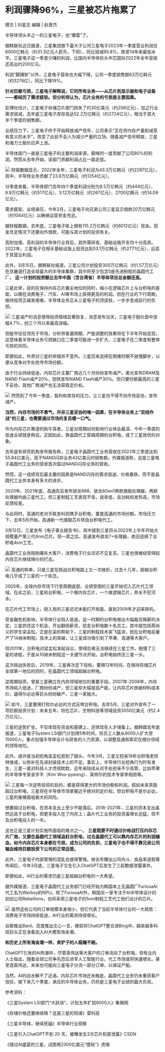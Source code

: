 # 利润骤降96%，三星被芯片拖累了

撰文 | 刘星志 编辑 | 赵晋杰

半导体领头羊之一的三星电子，也“爆雷”了。

据韩联社近日报道，三星集团旗下最大子公司三星电子2023年一季度营业利润仅6000亿韩元（约31.3亿元人民币，下同），同比锐减95.8%，跌至14年来最低水平。三星电子这一季度少赚的利润，比国内半导体巨头中芯国际2022年全年营收还高出约200亿元。

利润“脚踝斩”以外，三星电子营收也大幅下降，公司一季度销售额63万亿韩元（约3276亿），同比下降19%。

**针对巨额亏损，三星电子解释说，它的所有业务——从芯片到显示器和电子设备——都经历了需求疲软。但分析师认为，芯片业务的亏损是主要因素。**

彭博社估计，三星电子存储芯片部门损失了约30亿美元（约206亿元），加之行业需求锐减，去年底三星电子库存高达52.2万亿韩元（约2724亿元），相当于其大半个季度的销售额。

业绩压力下，三星电子终于开始释放减产信号，公司表示“正在将内存产量削减至有意义的水平”，改变了此前不会人为减少产量的立场。随着减产信号释放，三星和海力士股价应声上涨。

半导体部门一直是三星电子的主要利润来源，巅峰时一度贡献了公司80%的利润，然而从去年开始，该部门贡献利润占比一路走低。

![](https://inews.gtimg.com/news_bt/OsFtZiNKA3s25nsVSORo_FD9Is2dfpY9EULF7q6nYaT9MAA/1000)
财报数据显示，2022年全年，三星电子利润为43.3万亿韩元（约2287亿元），其中，半导体业务贡献了23.8万亿韩元（约1254亿元）。

分季度来看，半导体部门去年四个季度利润分别为8.5万亿韩元（约444亿元）、9.9万亿韩元（约517亿元）、5.12万亿韩元（约267亿元）、2700亿韩元（约14.09亿元）。

需求疲软、业绩承压，今年2月，三星电子向兄弟公司三星显示借款20万亿韩元（约1044亿元）以确保运营资金充足。

据财报数据，去年底，三星电子账上拥有115.2万亿韩元（约6012亿元）现金。现金充足情况下还要向外借款，可能与其计划的投资有关。

高附加值、高利润的半导体行业背后，其所需研发、基础设施开支均十分高昂。2022年，三星电子在相关基础设施上投资达到53.1万亿韩元（约2771亿元），远高于其营业利润。

此外，3月15日，据韩联社报道，三星公司计划投资300万亿韩元（约1.57万亿元）在京畿道打造全球最大的半导体集群，其中将至少包含5座先进制程的晶圆代工厂。
**这一计划的投资额比去年中国（含台湾省）半导体项目总金额还高。**

三星此举，目的在保持内存芯片霸主地位的同时，缩小在逻辑芯片上与台积电的差距，以期在消费电子、汽车、AI等市场上获得更高的利润。但在行业的下行周期，维持投资正越发艰难，半导体业务正从三星电子的顶梁柱，一步步变成前行的负担。

![](https://inews.gtimg.com/news_bt/OK4CDxtVDvXP4WQSDNAUI6vUYBK5RfwAaJqOFlmnaKboEAA/1000)
三星减产的消息使得投资情绪显著恢复，消息发布当天，三星电子股价盘中涨幅4.7%，创三个月以来最高涨幅。

但股市往往领先于市场，分析师普遍预期，产能调整的效果将在下半年开始显现，这意味着半导体业务亏损缺口在二季度可能进一步扩大，三星电子在二季度有整体亏损的风险。

即便如此，外界对三星的举措并不意外。三星历来选择在困难时期不放慢脚步，以便从竞争对手处抢夺市场份额。

由于行业持续低迷，内存芯片主要厂商近几个月纷纷宣布减产。美光宣布DRAM及NAND Flash减产20％，铠侠宣布NAND
Flash减产30％。但只要份额最高的三星不妥协，其他厂商减产也无法获取定价权。

![](https://inews.gtimg.com/news_bt/OLNOQmMZNKCAfcpu3Orfz22V94k9Ey0xITM2DM7B88TJkAA/1000)
然而到了今年一季度，盈利和库存的压力，让三星也不得不向市场妥协，宣布减产。

**当然，内存市场的不景气，并非三星妥协的唯一因素，在半导体业务上“双线作战”的三星，也需要通过市场的复苏缓一口气。**

作为内存芯片赛道的执牛耳者，三星对周期如何影响行业体会最深，今年一季度的低迷业绩就是例证。正因如此，靠晶圆代工穿越周期的台积电，成了三星效仿的对象。

去年底有研究机构发布报告称，三星电子晶圆代工业务营收在2022年三季度达到55.84亿美元，高于NAND闪存业务43亿美元的销售额。外媒报道称，这是三星电子晶圆代工业务的营收首次超过NAND闪存业务的营收。

然而，这一成绩背后最主要的因素是NAND闪存的需求低迷、价格暴跌，而不是晶圆代工业务本身有多大的进步。

2020年、2021年底，高通先后发布骁龙888、骁龙8Gen1两款旗舰处理器，两款处理器均由三星代工。但三星制程工艺表现不佳，良率低，且功耗和发热高，市场反馈较差。

与此同时，高通的老对手联发科则携手台积电，蚕食高通的市场份额。市场压力下，去年5月开始，高通新一代旗舰芯片转由台积电代工。

3月12日，三星发布《电子事业报告书》，其中提到三星将从2023年上半年开始大规模量产第三代4nm芯片。但一周之后，高通发布骁龙7+处理器，依旧选择了台积电4nm工艺。

晶圆代工业务刚刚痛失大客户，消费电子行业迟迟不见复苏，三星也很难经受得起内存芯片继续降价的打击。

![](https://inews.gtimg.com/news_bt/OOmMT2nR1-S-BTYqR9DKtdorn9rVu7_vXsj715KXnP03AAA/1000)
高通的转单，只是三星在挑战台积电路上又一次挫折。过去十几年，超越台积电几乎成了三星的一个执念。

2005年，全球内存市场下行至周期底部，业绩受困的三星开始切入芯片代工领域。在此之前，三星和台积电，一个做内存芯片，一个做逻辑芯片，井水不犯河水。

在芯片代工市场上，刚入局的三星迟迟未能打开局面，直到2009年才迎来转机。

受金融危机影响，半导体行业陷入低迷，这一时期的台积电做出大幅裁员降薪的决定。三星抓住这个机会，开出翻倍薪资，挖走台积电数十名员工，其中就包括蒋尚义的学生梁孟松。正是在梁的帮助下，三星的制程技术突飞猛进，抢在台积电前量产了14纳米制程。技术上的突破，让三星成功吸引到了苹果、高通等大客户。

但2011年，台积电对梁孟松发起诉讼，使得后者无法继续在三星工作，拖慢了三星的进程，于是从10纳米制程这一关键节点开始，台积电始终压三星一头。

这次挑战失败后，2019年，三星再次定下目标，要用12年时间，在保持存储芯片全球第一地位的同时，在晶圆代工领域超越台积电。

逆周期投资，曾是三星确立在内存领域地位的重要手段。2007年-2008年，内存市场陷入低迷，厂商纷纷减产，但三星却大幅提高产能，让内存芯片跌破材料成本价，逼得尔必达等巨头纷纷破产，三星一家独大。

![](https://inews.gtimg.com/news_bt/OKm7PDQFrWExxUmq_l7qAayywCfO2H_020M6PHJznzrToAA/1000)
如今，三星要用打败尔必达的方式压垮台积电。去年5月，三星对外宣布了一项巨额投资计划：未来五年，将在芯片、生物科技等领域投资3550亿美元（约2.4万亿元）。

三星的逆势扩张，不仅体现在资金和基建上，还体现在人才储备上。据韩媒去年底报道，三星电子System
LSI部门计划用5年时间，将员工人数从9000人扩大至15000人，重点加强半导体设计与研发的人力资源，以调整高通和索尼在细分领域的领导地位。

此外，或许是当初挖角梁孟松尝到了甜头，今年3月，三星又挖来19年台积电老将林俊成，以弥补在先进封装技术上的不足。事实上，半导体行业挖角行为时有发生，三星一直对科技人才虎视眈眈，近年来陆续从对手处挖来不少高管，比如苹果的半导体专家金宇平（Kim
Woo-pyeong）、英特尔的技术专家李相勋等。

![](https://inews.gtimg.com/news_bt/O7Y_4MRfC9lI-d6qTW8Wmpl5wGWcuaL1h24M20eO9_GMAAA/1000)
三星每一次逆势投资的目的，都是获得更大的市场份额和利润。假如未来真能超过台积电，三星将在半导体市场掌握近乎绝对的定价权。但台积电不是尔必达，三星的豪赌面临极大的风险。

想要超过台积电，在资本支出上至少不能落后。2018-2021年，三星的资本支出虽然远高于台积电，但更多投入在了内存上；晶片代工业务的投资虽增长迅猛，但不及台积电投入的一半。

这也正是三星计划实施所面临的难点之一。
**三星既要不时通过价格战打压内存芯片厂商，又要在晶圆代工领域追赶台积电，过去晶圆代工可以靠内存芯片的利润输血，如今内存芯片本身都在亏损，成为公司的负担，三星电子也不得不靠兄弟公司输血维持巨额投资下公司的正常运营。**

此外，三星电子内部管理的混乱也值得警惕。继去年曝出公司内斗、良品率造假等传闻后，今年3月底，三星电子又在引入ChatGPT后发生了三起数据泄露事件。

即便如此，AI行业的需求仍是三星超越台积电的一大希望。

据外媒报道，三星电子晶圆代工业务部门已经开始为韩国本土无晶圆厂FuriosaAI代工名为Warboy的NPU。除了FuriosaAI外，韩国另一家专注于AI半导体设计的初创公司Rebellions，也将采用三星电子的5nm制程工艺代工他们设计的芯片。

![](https://inews.gtimg.com/news_bt/O80y5telmXaCdZRlKB2lYezGnXSg7wWgskS9ItjxkDfv0AA/1000)
虽然这些公司的订单规模本身很小，但它代表了当前半导体行业的一大趋势：消费电子市场持续低迷，AI行业的需求持续增长。

谷歌推出Bard，百度推出文心一言，微软将ChatGPT整合进Bing中，越来越多科技巨头正在准备加入AI大模型淘金潮。

**和历史上所有淘金潮一样，卖铲子的人稳赚不赔。**

ChatGPT引发的AI热潮中，尽管英伟达等大客户的订单流向了台积电，但有业内人士指出，随着全球公司争先恐后进军人工智能行业，代工市场或将快速增长。甚至连英伟达，未来也可能向三星电子分流一部分订单，以保证产能。

当然，AI的远水解不了近渴。内存芯片市场还未触底，晶圆代工业务仍未重获客户信任，接下来几个季度，承压的半导体业务，仍将是三星电子业绩的最大负担。

参考资料：

《三星System LSI部门“大跃进”，计划五年扩招6000人》集微网

《存储价格还要继续降？这是三星的阳谋》雷科技

《三星半导体，继续死磕》半导体行业观察

《三星引入ChatGPT不到 20 天，被曝发生3次芯片机密泄露》CSDN

《错过AI盛宴的三星，试图用2300亿美元“搅局”》虎嗅

